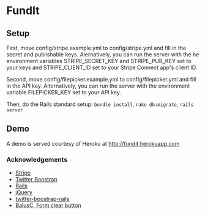 # FundIt

## Setup

First, move config/stripe.example.yml to config/stripe.yml and fill in the
secret and publishable keys. Alernatively, you can run the server with the
he environment variables STRIPE_SECRET_KEY and STRIPE_PUB_KEY set to your keys
and STRIPE_CLIENT_ID set to your Stripe Connect app's client ID.

Second, move config/filepicker.example.yml to config/filepicker.yml and
fill in the API key. Alternatively, you can run the server with the
environment variable FILEPICKER_KEY set to your API key.

Then, do the Rails standard setup: `bundle install`, `rake db:migrate`,
`rails server`

## Demo

A demo is served courtesy of Heroku at http://fundit.herokuapp.com

### Acknowledgements

* [Stripe](https://stripe.com/)
* [Twitter Boostrap](http://twitter.github.com/bootstrap/)
* [Rails](http://rubyonrails.org/)
* [jQuery](http://jquery.com/)
* [twitter-boostrap-rails](https://github.com/seyhunak/twitter-bootstrap-rails)
* [BalusC, Form clear button](http://stackoverflow.com/a/2803922)
